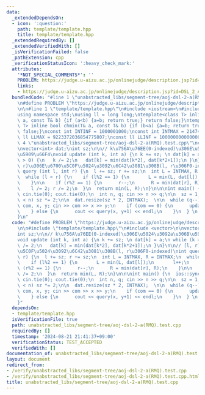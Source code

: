 ```yaml
---
data:
  _extendedDependsOn:
  - icon: ':question:'
    path: template/template.hpp
    title: template/template.hpp
  _extendedRequiredBy: []
  _extendedVerifiedWith: []
  _isVerificationFailed: false
  _pathExtension: cpp
  _verificationStatusIcon: ':heavy_check_mark:'
  attributes:
    '*NOT_SPECIAL_COMMENTS*': ''
    PROBLEM: https://judge.u-aizu.ac.jp/onlinejudge/description.jsp?id=DSL_2_A
    links:
    - https://judge.u-aizu.ac.jp/onlinejudge/description.jsp?id=DSL_2_A
  bundledCode: "#line 1 \"unabstracted_libs/segment-tree/aoj-dsl-2-a(RMQ).test.cpp\"\
    \n#define PROBLEM \"https://judge.u-aizu.ac.jp/onlinejudge/description.jsp?id=DSL_2_A\"\
    \n\n#line 1 \"template/template.hpp\"\n#include <iostream>\n#include <cassert>\n\
    using namespace std;\nusing ll = long long;\ntemplate<class T> inline bool chmax(T&\
    \ a, const T& b) {if (a<b) {a=b; return true;} return false;}\ntemplate<class\
    \ T> inline bool chmin(T& a, const T& b) {if (b<a) {a=b; return true;} return\
    \ false;}\nconst int INTINF = 1000001000;\nconst int INTMAX = 2147483647;\nconst\
    \ ll LLMAX = 9223372036854775807;\nconst ll LLINF = 1000000000000000000;\n#line\
    \ 4 \"unabstracted_libs/segment-tree/aoj-dsl-2-a(RMQ).test.cpp\"\n#include <vector>\n\
    \nvector<int> dat;\nint sz;\n\n// k\u756A\u76EE(0-indexed)\u306E\u5024\u3092a\u306B\
    \u5909\u66F4\nvoid update (int k, int a) {\n k += sz; \n dat[k] = a;\n while (k\
    \ > 0) {\n   k /= 2;\n   dat[k] = min(dat[k*2], dat[k*2+1]);\n }\n}\n\n// [l,\
    \ r)\u306E\u6700\u5C0F\u5024\u3092\u6C42\u3081\u308B(l, r\u306F0-indexed)\nint\
    \ query (int l, int r) {\n  l += sz; r += sz;\n  int L = INTMAX, R = INTMAX;\n\
    \  while (l < r) {\n    if (l%2 == 1) {\n       L = min(L, dat[l]);\n       l++;\n\
    \    }\n\n    if (r%2 == 1) {\n      r--;\n      R = min(dat[r], R);\n    }\n\n\
    \    l /= 2; r /= 2;\n  }\n  return min(L, R);\n}\n\n\nint main() {\n  ios::sync_with_stdio(0);\
    \ cin.tie(0); cout.tie(0);\n  int n, q; cin >> n >> q;\n\n  sz = 1; while (sz\
    \ < n) sz *= 2;\n\n  dat.resize(sz * 2, INTMAX);  \n\n  while (q--) {\n    int\
    \ com, x, y; cin >> com >> x >> y;\n    if (com == 0) {\n      update(x, y);\n\
    \    } else {\n      cout << query(x, y+1) << endl;\n    }\n  } \n  return 0;\n\
    }\n"
  code: "#define PROBLEM \"https://judge.u-aizu.ac.jp/onlinejudge/description.jsp?id=DSL_2_A\"\
    \n\n#include \"template/template.hpp\"\n#include <vector>\n\nvector<int> dat;\n\
    int sz;\n\n// k\u756A\u76EE(0-indexed)\u306E\u5024\u3092a\u306B\u5909\u66F4\n\
    void update (int k, int a) {\n k += sz; \n dat[k] = a;\n while (k > 0) {\n   k\
    \ /= 2;\n   dat[k] = min(dat[k*2], dat[k*2+1]);\n }\n}\n\n// [l, r)\u306E\u6700\
    \u5C0F\u5024\u3092\u6C42\u3081\u308B(l, r\u306F0-indexed)\nint query (int l, int\
    \ r) {\n  l += sz; r += sz;\n  int L = INTMAX, R = INTMAX;\n  while (l < r) {\n\
    \    if (l%2 == 1) {\n       L = min(L, dat[l]);\n       l++;\n    }\n\n    if\
    \ (r%2 == 1) {\n      r--;\n      R = min(dat[r], R);\n    }\n\n    l /= 2; r\
    \ /= 2;\n  }\n  return min(L, R);\n}\n\n\nint main() {\n  ios::sync_with_stdio(0);\
    \ cin.tie(0); cout.tie(0);\n  int n, q; cin >> n >> q;\n\n  sz = 1; while (sz\
    \ < n) sz *= 2;\n\n  dat.resize(sz * 2, INTMAX);  \n\n  while (q--) {\n    int\
    \ com, x, y; cin >> com >> x >> y;\n    if (com == 0) {\n      update(x, y);\n\
    \    } else {\n      cout << query(x, y+1) << endl;\n    }\n  } \n  return 0;\n\
    }"
  dependsOn:
  - template/template.hpp
  isVerificationFile: true
  path: unabstracted_libs/segment-tree/aoj-dsl-2-a(RMQ).test.cpp
  requiredBy: []
  timestamp: '2024-08-21 21:41:37+09:00'
  verificationStatus: TEST_ACCEPTED
  verifiedWith: []
documentation_of: unabstracted_libs/segment-tree/aoj-dsl-2-a(RMQ).test.cpp
layout: document
redirect_from:
- /verify/unabstracted_libs/segment-tree/aoj-dsl-2-a(RMQ).test.cpp
- /verify/unabstracted_libs/segment-tree/aoj-dsl-2-a(RMQ).test.cpp.html
title: unabstracted_libs/segment-tree/aoj-dsl-2-a(RMQ).test.cpp
---
```

